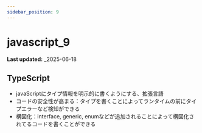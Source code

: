 ```yaml
---
sidebar_position: 9
---
```


# javascript_9

**Last updated:** \_2025-06-18

## TypeScript
- javaScriptにタイプ情報を明示的に書くようにする、拡張言語
- コードの安全性が高まる：タイプを書くことによってランタイムの前にタイプエラーなど検知ができる
- 構図化：interface, generic, enumなどが追加されることによって構図化されてるコードを書くことができる